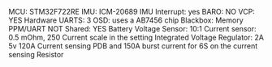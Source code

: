 MCU: STM32F722RE
IMU: ICM-20689
IMU Interrupt: yes
BARO: NO
VCP: YES
Hardware UARTS: 3
OSD: uses a AB7456 chip
Blackbox: Memory
PPM/UART NOT Shared: YES
Battery Voltage Sensor: 10:1
Current sensor: 0.5 mOhm, 250 Current scale in the setting
Integrated Voltage Regulator: 2A 5v
120A Current sensing PDB and 150A burst current for 6S on the current sensing Resistor
